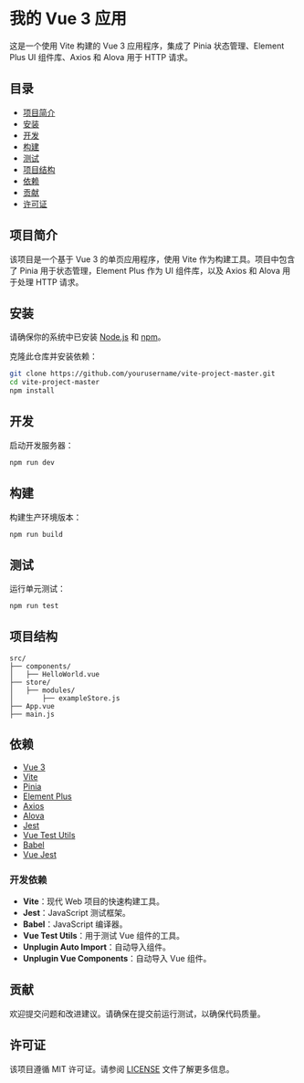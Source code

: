 # 我的 Vue 3 应用

这是一个使用 Vite 构建的 Vue 3 应用程序，集成了 Pinia 状态管理、Element Plus UI 组件库、Axios 和 Alova 用于 HTTP 请求。

## 目录

- [项目简介](#项目简介)
- [安装](#安装)
- [开发](#开发)
- [构建](#构建)
- [测试](#测试)
- [项目结构](#项目结构)
- [依赖](#依赖)
- [贡献](#贡献)
- [许可证](#许可证)

## 项目简介

该项目是一个基于 Vue 3 的单页应用程序，使用 Vite 作为构建工具。项目中包含了 Pinia 用于状态管理，Element Plus 作为 UI 组件库，以及 Axios 和 Alova 用于处理 HTTP 请求。

## 安装

请确保你的系统中已安装 [Node.js](https://nodejs.org/) 和 [npm](https://www.npmjs.com/)。

克隆此仓库并安装依赖：

```bash
git clone https://github.com/yourusername/vite-project-master.git
cd vite-project-master
npm install
```

## 开发

启动开发服务器：

```bash
npm run dev
```

## 构建

构建生产环境版本：

```bash
npm run build
```

## 测试

运行单元测试：

```bash
npm run test
```

## 项目结构

```
src/
├── components/
│   ├── HelloWorld.vue
├── store/
│   ├── modules/
│       ├── exampleStore.js
├── App.vue
├── main.js
```

## 依赖

- [Vue 3](https://vuejs.org/)
- [Vite](https://vitejs.dev/)
- [Pinia](https://pinia.vuejs.org/)
- [Element Plus](https://element-plus.org/)
- [Axios](https://axios-http.com/)
- [Alova](https://alova.js.org/)
- [Jest](https://jestjs.io/)
- [Vue Test Utils](https://test-utils.vuejs.org/)
- [Babel](https://babeljs.io/)
- [Vue Jest](https://github.com/vuejs/vue-jest)

### 开发依赖

- **Vite**：现代 Web 项目的快速构建工具。
- **Jest**：JavaScript 测试框架。
- **Babel**：JavaScript 编译器。
- **Vue Test Utils**：用于测试 Vue 组件的工具。
- **Unplugin Auto Import**：自动导入组件。
- **Unplugin Vue Components**：自动导入 Vue 组件。

## 贡献

欢迎提交问题和改进建议。请确保在提交前运行测试，以确保代码质量。

## 许可证

该项目遵循 MIT 许可证。请参阅 [LICENSE](LICENSE) 文件了解更多信息。
